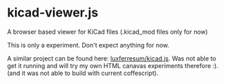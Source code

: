 # kicad-viewer.js

A browser based viewer for KiCad files (.kicad_mod files only for now)

This is only a experiment. Don't expect anything for now.

A similar project can be found here: [luxferresum/kicad.js](https://github.com/luxferresum/kicad.js). Was not able to
get it running and will try my own HTML canavas experiments therefore :).
(and it was not able to build with current coffescript).
